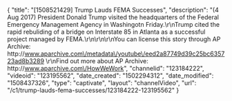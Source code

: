 {
    "title": "[1508521429] Trump Lauds FEMA Successes",
    "description": "(4 Aug 2017) President Donald Trump visited the headquarters of the Federal Emergency Management Agency in Washingotn Friday.\r\nTrump cited the rapid rebuliding of a bridge on Interstate 85 in Atlanta as a successful project managed by FEMA.\r\n\r\n\r\nYou can license this story through AP Archive: http:\/\/www.aparchive.com\/metadata\/youtube\/eed2a87749d39c25bc635723ad8b3289 \r\nFind out more about AP Archive: http:\/\/www.aparchive.com\/HowWeWork",
    "channelid": "123184222",
    "videoid": "123195562",
    "date_created": "1502294312",
    "date_modified": "1508437326",
    "type": "captivate",
    "layout": "channelVideo",
    "url": "\/c1\/trump-lauds-fema-successes\/123184222-123195562"
}